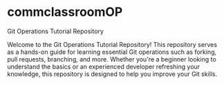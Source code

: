 # commclassroomOP

Git Operations Tutorial Repository

Welcome to the Git Operations Tutorial Repository! This repository serves as a hands-on guide for learning essential Git operations such as forking, pull requests, branching, and more. Whether you're a beginner looking to understand the basics or an experienced developer refreshing your knowledge, this repository is designed to help you improve your Git skills.
